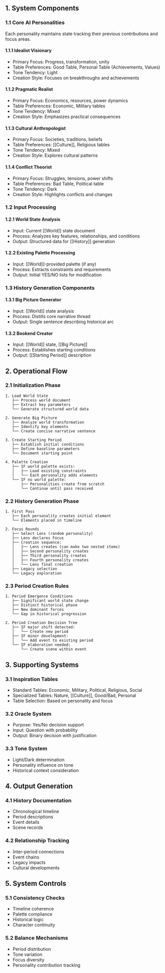 ## 1. System Components

### 1.1 Core AI Personalities
Each personality maintains state tracking their previous contributions and focus areas.

#### 1.1.1 Idealist Visionary
- Primary Focus: Progress, transformation, unity
- Table Preferences: Good Table, Personal Table (Achievements, Values)
- Tone Tendency: Light
- Creation Style: Focuses on breakthroughs and achievements

#### 1.1.2 Pragmatic Realist
- Primary Focus: Economics, resources, power dynamics
- Table Preferences: Economic, Military tables
- Tone Tendency: Mixed
- Creation Style: Emphasizes practical consequences

#### 1.1.3 Cultural Anthropologist
- Primary Focus: Societies, traditions, beliefs
- Table Preferences: [[Culture]], Religious tables
- Tone Tendency: Mixed
- Creation Style: Explores cultural patterns

#### 1.1.4 Conflict Theorist
- Primary Focus: Struggles, tensions, power shifts
- Table Preferences: Bad Table, Political table
- Tone Tendency: Dark
- Creation Style: Highlights conflicts and changes

### 1.2 Input Processing

#### 1.2.1 World State Analysis
- Input: Current [[World]] state document
- Process: Analyzes key features, relationships, and conditions
- Output: Structured data for [[History]] generation

#### 1.2.2 Existing Palette Processing
- Input: [[World]]-provided palette (if any)
- Process: Extracts constraints and requirements
- Output: Initial YES/NO lists for modification

### 1.3 History Generation Components

#### 1.3.1 Big Picture Generator
- Input: [[World]] state analysis
- Process: Distills core narrative thread
- Output: Single sentence describing historical arc

#### 1.3.2 Bookend Creator
- Input: [[World]] state, [[Big Picture]]
- Process: Establishes starting conditions
- Output: [[Starting Period]] description

## 2. Operational Flow

### 2.1 Initialization Phase

```plaintext
1. Load World State
   ├── Process world document
   ├── Extract key parameters
   └── Generate structured world data

2. Generate Big Picture
   ├── Analyze world transformation
   ├── Identify key elements
   └── Create concise narrative sentence

3. Create Starting Period
   ├── Establish initial conditions
   ├── Define baseline parameters
   └── Document starting point

4. Palette Creation
   ├── IF world palette exists:
   │   ├── Load existing constraints
   │   └── Each personality adds elements
   └── IF no world palette:
       ├── Personalities create from scratch
       └── Continue until pass received
```

### 2.2 History Generation Phase

```plaintext
1. First Pass
   ├── Each personality creates initial element
   └── Elements placed in timeline

2. Focus Rounds
   ├── Select Lens (random personality)
   ├── Lens declares Focus
   ├── Creation sequence:
   │   ├── Lens creates (can make two nested items)
   │   ├── Second personality creates
   │   ├── Third personality creates
   │   ├── Fourth personality creates
   │   └── Lens final creation
   ├── Legacy selection
   └── Legacy exploration
```

### 2.3 Period Creation Rules

```plaintext
1. Period Emergence Conditions
   ├── Significant world state change
   ├── Distinct historical phase
   ├── New dominant forces
   └── Gap in historical progression

2. Period Creation Decision Tree
   ├── IF major shift detected:
   │   └── Create new period
   ├── IF minor development:
   │   └── Add event to existing period
   └── IF elaboration needed:
       └── Create scene within event
```

## 3. Supporting Systems

### 3.1 Inspiration Tables
- Standard Tables: Economic, Military, Political, Religious, Social
- Specialized Tables: Nature, [[Culture]], Good/Bad, Personal
- Table Selection: Based on personality and focus

### 3.2 Oracle System
- Purpose: Yes/No decision support
- Input: Question with probability
- Output: Binary decision with justification

### 3.3 Tone System
- Light/Dark determination
- Personality influence on tone
- Historical context consideration

## 4. Output Generation

### 4.1 History Documentation
- Chronological timeline
- Period descriptions
- Event details
- Scene records

### 4.2 Relationship Tracking
- Inter-period connections
- Event chains
- Legacy impacts
- Cultural developments

## 5. System Controls

### 5.1 Consistency Checks
- Timeline coherence
- Palette compliance
- Historical logic
- Character continuity

### 5.2 Balance Mechanisms
- Period distribution
- Tone variation
- Focus diversity
- Personality contribution tracking